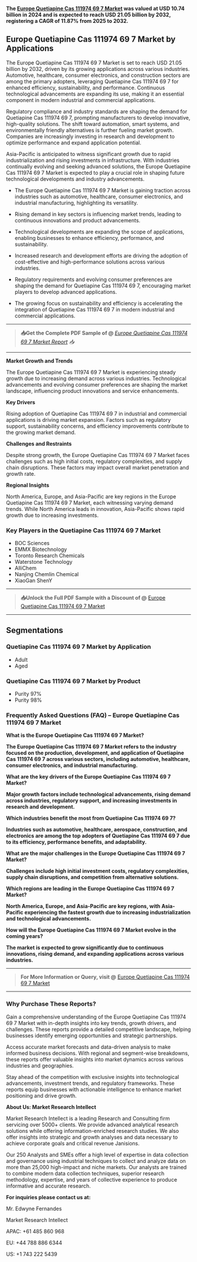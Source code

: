 <p><strong>The <a href="https://www.marketresearchintellect.com/download-sample/?rid=536052&amp;utm_source=Pulse-April-Europe&amp;utm_medium=852">Europe Quetiapine Cas 111974 69 7 Market</a> was valued at USD 10.74 billion in 2024 and is expected to reach USD 21.05 billion by 2032, registering a CAGR of 11.87% from 2025 to 2032.</strong></p><h2>Europe Quetiapine Cas 111974 69 7 Market by Applications&nbsp;</h2><p><p>The Europe Quetiapine Cas 111974 69 7 Market is set to reach USD 21.05 billion by 2032, driven by its growing applications across various industries. Automotive, healthcare, consumer electronics, and construction sectors are among the primary adopters, leveraging Quetiapine Cas 111974 69 7 for enhanced efficiency, sustainability, and performance. Continuous technological advancements are expanding its use, making it an essential component in modern industrial and commercial applications.</p><p>Regulatory compliance and industry standards are shaping the demand for Quetiapine Cas 111974 69 7, prompting manufacturers to develop innovative, high-quality solutions. The shift toward automation, smart systems, and environmentally friendly alternatives is further fueling market growth. Companies are increasingly investing in research and development to optimize performance and expand application potential.</p><p>Asia-Pacific is anticipated to witness significant growth due to rapid industrialization and rising investments in infrastructure. With industries continually evolving and seeking advanced solutions, the Europe Quetiapine Cas 111974 69 7 Market is expected to play a crucial role in shaping future technological developments and industry advancements.</p></p><ul><li><p>The Europe Quetiapine Cas 111974 69 7 Market is gaining traction across industries such as automotive, healthcare, consumer electronics, and industrial manufacturing, highlighting its versatility.</p></li><li><p>Rising demand in key sectors is influencing market trends, leading to continuous innovations and product advancements.</p></li><li><p>Technological developments are expanding the scope of applications, enabling businesses to enhance efficiency, performance, and sustainability.</p></li><li><p>Increased research and development efforts are driving the adoption of cost-effective and high-performance solutions across various industries.</p></li><li><p>Regulatory requirements and evolving consumer preferences are shaping the demand for Quetiapine Cas 111974 69 7, encouraging market players to develop advanced applications.</p></li><li><p>The growing focus on sustainability and efficiency is accelerating the integration of Quetiapine Cas 111974 69 7 in modern industrial and commercial applications.</p></li></ul><hr /><blockquote><p><strong><span class="font-[700]">📥Get the Complete PDF Sample of @ </span></strong><em><span class="font-[700]"><a href="https://www.marketresearchintellect.com/download-sample/?rid=536052&amp;utm_source=Pulse-April-Europe&amp;utm_medium=852" target="_blank" data-tracking-control-name="article-ssr-frontend-pulse_little-text-block" data-tracking-will-navigate="" data-test-link="">Europe Quetiapine Cas 111974 69 7 Market Report</a>&nbsp;📥</span></em></p></blockquote><hr /><p class="" data-start="77" data-end="360"><strong data-start="77" data-end="105">Market Growth and Trends</strong></p><p class="" data-start="77" data-end="360">The Europe Quetiapine Cas 111974 69 7 Market is experiencing steady growth due to increasing demand across various industries. Technological advancements and evolving consumer preferences are shaping the market landscape, influencing product innovations and service enhancements.</p><p class="" data-start="362" data-end="606"><strong data-start="362" data-end="377">Key Drivers</strong></p><p class="" data-start="362" data-end="606">Rising adoption of Quetiapine Cas 111974 69 7 in industrial and commercial applications is driving market expansion. Factors such as regulatory support, sustainability concerns, and efficiency improvements contribute to the growing market demand.</p><p class="" data-start="608" data-end="849"><strong data-start="608" data-end="637">Challenges and Restraints</strong></p><p class="" data-start="608" data-end="849">Despite strong growth, the Europe Quetiapine Cas 111974 69 7 Market faces challenges such as high initial costs, regulatory complexities, and supply chain disruptions. These factors may impact overall market penetration and growth rate.</p><p class="" data-start="851" data-end="1095"><strong data-start="851" data-end="872">Regional Insights</strong></p><p class="" data-start="851" data-end="1095">North America, Europe, and Asia-Pacific are key regions in the Europe Quetiapine Cas 111974 69 7 Market, each witnessing varying demand trends. While North America leads in innovation, Asia-Pacific shows rapid growth due to increasing investments.</p><p><h3>Key Players in the Quetiapine Cas 111974 69 7 Market </h3><ul><li>BOC Sciences</li><li>EMMX Biotechnology</li><li>Toronto Research Chemicals</li><li>Waterstone Technology</li><li>AlliChem</li><li>Nanjing Chemlin Chemical</li><li>XiaoGan ShenY</li></ul></p><hr /><blockquote><p><strong>📥Unlock the Full PDF Sample with a Discount of @</strong> <a href="https://www.marketresearchintellect.com/ask-for-discount/?rid=536052&amp;utm_source=Pulse-April-Europe&amp;utm_medium=852">Europe Quetiapine Cas 111974 69 7 Market</a></p></blockquote><hr /><p><h2>Segmentations</h2><h3>Quetiapine Cas 111974 69 7 Market by Application</h3><ul><li>Adult</li><li>Aged</li></ul><h3>Quetiapine Cas 111974 69 7 Market by Product</h3><ul><li>Purity 97%</li><li>Purity 98%</li></ul></p><h3><strong>Frequently Asked Questions (FAQ) &ndash; Europe Quetiapine Cas 111974 69 7 Market</strong></h3><p><strong>What is the Europe Quetiapine Cas 111974 69 7 Market?</strong></p><p><strong>The Europe Quetiapine Cas 111974 69 7 Market refers to the industry focused on the production, development, and application of Quetiapine Cas 111974 69 7 across various sectors, including automotive, healthcare, consumer electronics, and industrial manufacturing.</strong></p><p><strong>What are the key drivers of the Europe Quetiapine Cas 111974 69 7 Market?</strong></p><p><strong>Major growth factors include technological advancements, rising demand across industries, regulatory support, and increasing investments in research and development.</strong></p><p><strong>Which industries benefit the most from Quetiapine Cas 111974 69 7?</strong></p><p><strong>Industries such as automotive, healthcare, aerospace, construction, and electronics are among the top adopters of Quetiapine Cas 111974 69 7 due to its efficiency, performance benefits, and adaptability.</strong></p><p><strong>What are the major challenges in the Europe Quetiapine Cas 111974 69 7 Market?</strong></p><p><strong>Challenges include high initial investment costs, regulatory complexities, supply chain disruptions, and competition from alternative solutions.</strong></p><p><strong>Which regions are leading in the Europe Quetiapine Cas 111974 69 7 Market?</strong></p><p><strong>North America, Europe, and Asia-Pacific are key regions, with Asia-Pacific experiencing the fastest growth due to increasing industrialization and technological advancements.</strong></p><p><strong>How will the Europe Quetiapine Cas 111974 69 7 Market evolve in the coming years?</strong></p><p><strong>The market is expected to grow significantly due to continuous innovations, rising demand, and expanding applications across various industries.</strong></p><hr /><blockquote><p><span class="font-[700]"><strong>For More Information or Query, visit&nbsp;@</strong>&nbsp;</span><span class="font-[700]"><a href="https://www.marketresearchintellect.com/product/quetiapine-cas-111974-69-7-market-size-and-forecast/?utm_source=Linkedin&utm_medium=852" target="_blank" data-tracking-control-name="article-ssr-frontend-pulse_little-text-block" data-tracking-will-navigate="" data-test-link="">Europe Quetiapine Cas 111974 69 7 Market</a></span></p></blockquote><hr /><h3><strong data-start="0" data-end="31">Why Purchase These Reports?</strong></h3><p class="" data-start="35" data-end="297">Gain a comprehensive understanding of the Europe Quetiapine Cas 111974 69 7 Market with in-depth insights into key trends, growth drivers, and challenges. These reports provide a detailed competitive landscape, helping businesses identify emerging opportunities and strategic partnerships.</p><p class="" data-start="299" data-end="540">Access accurate market forecasts and data-driven analysis to make informed business decisions. With regional and segment-wise breakdowns, these reports offer valuable insights into market dynamics across various industries and geographies.</p><p class="" data-start="542" data-end="784">Stay ahead of the competition with exclusive insights into technological advancements, investment trends, and regulatory frameworks. These reports equip businesses with actionable intelligence to enhance market positioning and drive growth.</p><p><strong><span class="font-[700]">About Us: Market Research Intellect</span></strong></p><p><span class="">Market Research Intellect is a leading Research and Consulting firm servicing over 5000+ clients. We provide advanced analytical research solutions while offering information-enriched research studies.&nbsp;</span>We also offer insights into strategic and growth analyses and data necessary to achieve corporate goals and critical revenue Janisions.</p><p><span class="">Our 250 Analysts and SMEs offer a high level of expertise in data collection and governance using industrial techniques to collect and analyze data on more than 25,000 high-impact and niche markets. Our analysts are trained to combine modern data collection techniques, superior research methodology, expertise, and years of collective experience to produce informative and accurate research.</span></p><p><strong>For inquiries please contact us at:</strong></p><p>Mr. Edwyne Fernandes</p><p>Market Research Intellect</p><p>APAC: +61 485 860 968</p><p>EU: +44 788 886 6344</p><p>US: +1 743 222 5439</p>
